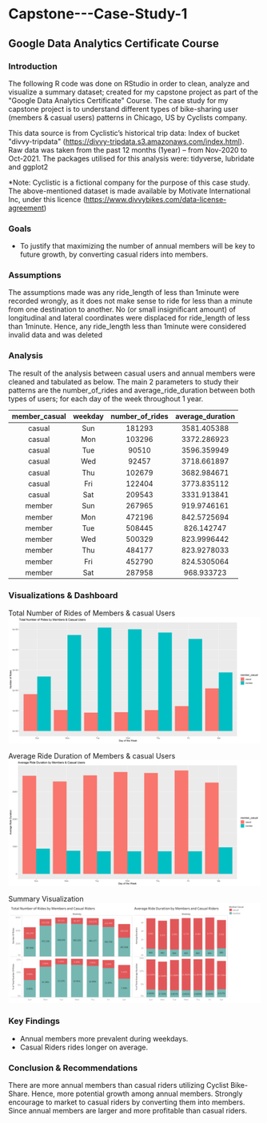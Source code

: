 # Capstone---Case-Study-1
## Google Data Analytics Certificate Course


### Introduction
The following R code was done on RStudio in order to clean, analyze and visualize a summary dataset; created for my capstone project as part of the "Google Data Analytics Certificate" Course. The case study for my capstone project is to understand different types of bike-sharing user (members & casual users) patterns in Chicago, US by Cyclists company.

This data source is from Cyclistic’s historical trip data: Index of bucket "divvy-tripdata" (https://divvy-tripdata.s3.amazonaws.com/index.html). Raw data was taken from the past 12 months (1year) – from Nov-2020 to Oct-2021. The packages utilised for this analysis were: tidyverse, lubridate and ggplot2

*Note: Cyclistic is a fictional company for the purpose of this case study. The above-mentioned dataset is made available by Motivate International Inc, under this licence (https://www.divvybikes.com/data-license-agreement)


### Goals
- To justify that maximizing the number of annual members will be key to future growth, by converting casual riders    into members.


### Assumptions 
The assumptions made was any ride_length of less than 1minute were recorded wrongly, as it does not make sense to ride for less than a minute from one destination to another. No (or small insignificant amount) of longitudinal and lateral coordinates were displaced for ride_length of less than 1minute. Hence, any ride_length less than 1minute were considered invalid data and was deleted


### Analysis
The result of the analysis between casual users and annual members were cleaned and tabulated as below. The main 2 parameters to study their patterns are the number_of_rides and average_ride_duration between both types of users; for each day of the week throughout 1 year.

| member_casual | weekday | number_of_rides | average_duration |
|:-------------:|:-------:|:---------------:|:----------------:|
| casual        | Sun     | 181293          | 3581.405388      |
| casual        | Mon     | 103296          | 3372.286923      |
| casual        | Tue     | 90510	          | 3596.359949      |
| casual        | Wed     | 92457	          | 3718.661897      |
| casual        | Thu     | 102679	        | 3682.984671      |	
| casual        | Fri     | 122404	        | 3773.835112      |  
| casual        | Sat     | 209543	        | 3331.913841      |
| member        | Sun     | 267965	        | 919.9746161      |				      	
| member        | Mon     | 472196	        | 842.5725694      |
| member        | Tue     | 508445	        | 826.142747       |	
| member        | Wed     | 500329	        | 823.9996442      |
| member        | Thu     | 484177	        | 823.9278033      |
| member        | Fri	    | 452790	        | 824.5305064      |
| member        | Sat     | 287958	        | 968.933723       |
						

### Visualizations & Dashboard
Total Number of Rides of Members & casual Users
![Total no. of rides](https://github.com/justin950717/Capstone-Project-1/blob/master/Visualizations/total_no_of_rides.png)


Average Ride Duration of Members & casual Users
![Average Ride Duration](https://github.com/justin950717/Capstone-Project-1/blob/master/Visualizations/average_ride_duration.png)

Summary Visualization
![Summary Visualization](https://github.com/justin950717/Capstone-Project-1/blob/master/Visualizations/Summary%20Results.png)


### Key Findings
- Annual members more prevalent during weekdays.
- Casual Riders rides longer on average.

### Conclusion & Recommendations
There are more annual members than casual riders utilizing Cyclist Bike-Share. Hence, more potential growth among annual members. Strongly encourage to market to casual riders by converting them into members. Since annual members are larger and more profitable than casual riders.







